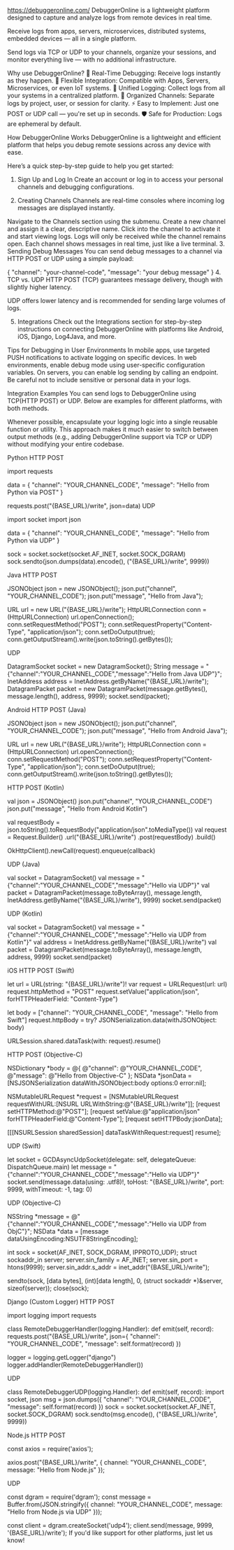 https://debuggeronline.com/
DebuggerOnline is a lightweight platform designed to capture and analyze logs from remote devices in real time.

Receive logs from apps, servers, microservices, distributed systems, embedded devices — all in a single platform.

Send logs via TCP or UDP to your channels, organize your sessions, and monitor everything live — with no additional infrastructure.

Why use DebuggerOnline?
🔧 Real-Time Debugging: Receive logs instantly as they happen.
📡 Flexible Integration: Compatible with Apps, Servers, Microservices, or even IoT systems.
🧩 Unified Logging: Collect logs from all your systems in a centralized platform.
📂 Organized Channels: Separate logs by project, user, or session for clarity.
⚡ Easy to Implement: Just one POST or UDP call — you're set up in seconds.
🛡️ Safe for Production: Logs are ephemeral by default.

How DebuggerOnline Works
DebuggerOnline is a lightweight and efficient platform that helps you debug remote sessions across any device with ease.

Here’s a quick step-by-step guide to help you get started:

1. Sign Up and Log In
Create an account or log in to access your personal channels and debugging configurations.

2. Creating Channels
Channels are real-time consoles where incoming log messages are displayed instantly.

Navigate to the Channels section using the submenu.
Create a new channel and assign it a clear, descriptive name.
Click into the channel to activate it and start viewing logs.
Logs will only be received while the channel remains open.
Each channel shows messages in real time, just like a live terminal.
3. Sending Debug Messages
You can send debug messages to a channel via HTTP POST or UDP using a simple payload:

{
  "channel": "your-channel-code",
  "message": "your debug message"
}
4. TCP vs. UDP
HTTP POST (TCP) guarantees message delivery, though with slightly higher latency.

UDP offers lower latency and is recommended for sending large volumes of logs.

5. Integrations
Check out the Integrations section for step-by-step instructions on connecting DebuggerOnline with platforms like Android, iOS, Django, Log4Java, and more.

Tips for Debugging in User Environments
In mobile apps, use targeted PUSH notifications to activate logging on specific devices.
In web environments, enable debug mode using user-specific configuration variables.
On servers, you can enable log sending by calling an endpoint.
Be careful not to include sensitive or personal data in your logs.

Integration Examples
You can send logs to DebuggerOnline using TCP(HTTP POST) or UDP. Below are examples for different platforms, with both methods.

Whenever possible, encapsulate your logging logic into a single reusable function or utility. This approach makes it much easier to switch between output methods (e.g., adding DebuggerOnline support via TCP or UDP) without modifying your entire codebase.

  Python
  HTTP POST

import requests

data = {
    "channel": "YOUR_CHANNEL_CODE",
    "message": "Hello from Python via POST"
}

requests.post("{BASE_URL}/write", json=data)
  UDP

import socket
import json

data = {
    "channel": "YOUR_CHANNEL_CODE",
    "message": "Hello from Python via UDP"
}

sock = socket.socket(socket.AF_INET, socket.SOCK_DGRAM)
sock.sendto(json.dumps(data).encode(), ("{BASE_URL}/write", 9999))

  Java
  HTTP POST

JSONObject json = new JSONObject();
json.put("channel", "YOUR_CHANNEL_CODE");
json.put("message", "Hello from Java");

URL url = new URL("{BASE_URL}/write");
HttpURLConnection conn = (HttpURLConnection) url.openConnection();
conn.setRequestMethod("POST");
conn.setRequestProperty("Content-Type", "application/json");
conn.setDoOutput(true);
conn.getOutputStream().write(json.toString().getBytes());

  UDP

DatagramSocket socket = new DatagramSocket();
String message = "{\"channel\":\"YOUR_CHANNEL_CODE\",\"message\":\"Hello from Java UDP\"}";
InetAddress address = InetAddress.getByName("{BASE_URL}/write");
DatagramPacket packet = new DatagramPacket(message.getBytes(), message.length(), address, 9999);
socket.send(packet);

  Android
  HTTP POST (Java)

JSONObject json = new JSONObject();
json.put("channel", "YOUR_CHANNEL_CODE");
json.put("message", "Hello from Android Java");

URL url = new URL("{BASE_URL}/write");
HttpURLConnection conn = (HttpURLConnection) url.openConnection();
conn.setRequestMethod("POST");
conn.setRequestProperty("Content-Type", "application/json");
conn.setDoOutput(true);
conn.getOutputStream().write(json.toString().getBytes());

  HTTP POST (Kotlin)

val json = JSONObject()
json.put("channel", "YOUR_CHANNEL_CODE")
json.put("message", "Hello from Android Kotlin")

val requestBody = json.toString().toRequestBody("application/json".toMediaType())
val request = Request.Builder()
    .url("{BASE_URL}/write")
    .post(requestBody)
    .build()

OkHttpClient().newCall(request).enqueue(callback)
  
  UDP (Java)

val socket = DatagramSocket()
val message = "{\"channel\":\"YOUR_CHANNEL_CODE\",\"message\":\"Hello via UDP\"}"
val packet = DatagramPacket(message.toByteArray(), message.length, InetAddress.getByName("{BASE_URL}/write"), 9999)
socket.send(packet)

  UDP (Kotlin)

val socket = DatagramSocket()
val message = "{\"channel\":\"YOUR_CHANNEL_CODE\",\"message\":\"Hello via UDP from Kotlin\"}"
val address = InetAddress.getByName("{BASE_URL}/write")
val packet = DatagramPacket(message.toByteArray(), message.length, address, 9999)
socket.send(packet)

  iOS
  HTTP POST (Swift)

let url = URL(string: "{BASE_URL}/write")!
var request = URLRequest(url: url)
request.httpMethod = "POST"
request.setValue("application/json", forHTTPHeaderField: "Content-Type")

let body = ["channel": "YOUR_CHANNEL_CODE", "message": "Hello from Swift"]
request.httpBody = try? JSONSerialization.data(withJSONObject: body)

URLSession.shared.dataTask(with: request).resume()

  HTTP POST (Objective-C)

NSDictionary *body = @{
    @"channel": @"YOUR_CHANNEL_CODE",
    @"message": @"Hello from Objective-C"
};
NSData *jsonData = [NSJSONSerialization dataWithJSONObject:body options:0 error:nil];

NSMutableURLRequest *request = [NSMutableURLRequest requestWithURL:[NSURL URLWithString:@"{BASE_URL}/write"]];
[request setHTTPMethod:@"POST"];
[request setValue:@"application/json" forHTTPHeaderField:@"Content-Type"];
[request setHTTPBody:jsonData];

[[[NSURLSession sharedSession] dataTaskWithRequest:request] resume];

  UDP (Swift)

let socket = GCDAsyncUdpSocket(delegate: self, delegateQueue: DispatchQueue.main)
let message = "{\"channel\":\"YOUR_CHANNEL_CODE\",\"message\":\"Hello via UDP\"}"
socket.send(message.data(using: .utf8)!, toHost: "{BASE_URL}/write", port: 9999, withTimeout: -1, tag: 0)

  UDP (Objective-C)

NSString *message = @"{\"channel\":\"YOUR_CHANNEL_CODE\",\"message\":\"Hello via UDP from ObjC\"}";
NSData *data = [message dataUsingEncoding:NSUTF8StringEncoding];

int sock = socket(AF_INET, SOCK_DGRAM, IPPROTO_UDP);
struct sockaddr_in server;
server.sin_family = AF_INET;
server.sin_port = htons(9999);
server.sin_addr.s_addr = inet_addr("{BASE_URL}/write");

sendto(sock, [data bytes], (int)[data length], 0, (struct sockaddr *)&server, sizeof(server));
close(sock);

  Django (Custom Logger)
  HTTP POST

import logging
import requests

class RemoteDebuggerHandler(logging.Handler):
    def emit(self, record):
        requests.post("{BASE_URL}/write", json={
            "channel": "YOUR_CHANNEL_CODE",
            "message": self.format(record)
        })

logger = logging.getLogger("django")
logger.addHandler(RemoteDebuggerHandler())

  UDP

class RemoteDebuggerUDP(logging.Handler):
    def emit(self, record):
        import socket, json
        msg = json.dumps({
            "channel": "YOUR_CHANNEL_CODE",
            "message": self.format(record)
        })
        sock = socket.socket(socket.AF_INET, socket.SOCK_DGRAM)
        sock.sendto(msg.encode(), ("{BASE_URL}/write", 9999))

  Node.js
  HTTP POST

const axios = require('axios');

axios.post("{BASE_URL}/write", {
    channel: "YOUR_CHANNEL_CODE",
    message: "Hello from Node.js"
});

  UDP

const dgram = require('dgram');
const message = Buffer.from(JSON.stringify({
    channel: "YOUR_CHANNEL_CODE",
    message: "Hello from Node.js via UDP"
}));

const client = dgram.createSocket('udp4');
client.send(message, 9999, '{BASE_URL}/write');
If you'd like support for other platforms, just let us know!
